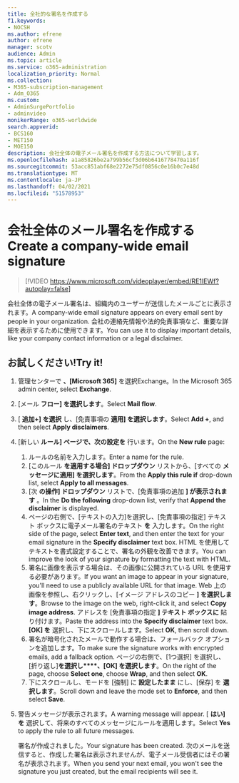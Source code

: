```yaml
---
title: 全社的な署名を作成する
f1.keywords:
- NOCSH
ms.author: efrene
author: efrene
manager: scotv
audience: Admin
ms.topic: article
ms.service: o365-administration
localization_priority: Normal
ms.collection:
- M365-subscription-management
- Adm_O365
ms.custom:
- AdminSurgePortfolio
- adminvideo
monikerRange: o365-worldwide
search.appverid:
- BCS160
- MET150
- MOE150
description: 会社全体の電子メール署名を作成する方法について学習します。
ms.openlocfilehash: a1a85826be2a799b56cf3d06b6416778470a116f
ms.sourcegitcommit: 53acc851abf68e2272e75df0856c0e16b0c7e48d
ms.translationtype: MT
ms.contentlocale: ja-JP
ms.lasthandoff: 04/02/2021
ms.locfileid: "51578953"
---
```

# <a name="create-a-company-wide-email-signature"></a><span data-ttu-id="1f241-103">会社全体のメール署名を作成する</span><span class="sxs-lookup"><span data-stu-id="1f241-103">Create a company-wide email signature</span></span>

> [!VIDEO https://www.microsoft.com/videoplayer/embed/RE1IEWf?autoplay=false]

<span data-ttu-id="1f241-104">会社全体の電子メール署名は、組織内のユーザーが送信したメールごとに表示されます。</span><span class="sxs-lookup"><span data-stu-id="1f241-104">A company-wide email signature appears on every email sent by people in your organization.</span></span> <span data-ttu-id="1f241-105">会社の連絡先情報や法的免責事項など、重要な詳細を表示するために使用できます。</span><span class="sxs-lookup"><span data-stu-id="1f241-105">You can use it to display important details, like your company contact information or a legal disclaimer.</span></span> 

## <a name="try-it"></a><span data-ttu-id="1f241-106">お試しください!</span><span class="sxs-lookup"><span data-stu-id="1f241-106">Try it!</span></span>

1. <span data-ttu-id="1f241-107">管理センターで **、[Microsoft 365]** を選択Exchange。</span><span class="sxs-lookup"><span data-stu-id="1f241-107">In the Microsoft 365 admin center, select **Exchange**.</span></span>
1. <span data-ttu-id="1f241-108">[メール **フロー] を選択します**。</span><span class="sxs-lookup"><span data-stu-id="1f241-108">Select **Mail flow**.</span></span>
1. <span data-ttu-id="1f241-109">[ **追加+] を選択** し、[免責事項の **適用] を選択します**。</span><span class="sxs-lookup"><span data-stu-id="1f241-109">Select **Add +**, and then select **Apply disclaimers**.</span></span>
1. <span data-ttu-id="1f241-110">[新しい **ルール] ページで、次の設定を** 行います。</span><span class="sxs-lookup"><span data-stu-id="1f241-110">On the **New rule** page:</span></span>
    1. <span data-ttu-id="1f241-111">ルールの名前を入力します。</span><span class="sxs-lookup"><span data-stu-id="1f241-111">Enter a name for the rule.</span></span>
    1. <span data-ttu-id="1f241-112">[このルール **を適用する場合] ドロップダウン** リストから、[すべての **メッセージに適用] を選択します**。</span><span class="sxs-lookup"><span data-stu-id="1f241-112">From the **Apply this rule if** drop-down list, select **Apply to all messages**.</span></span>
    1. <span data-ttu-id="1f241-113">[次 **の操作] ドロップダウン** リストで、[免責事項の追加 **] が表示されます** 。</span><span class="sxs-lookup"><span data-stu-id="1f241-113">In the **Do the following** drop-down list, verify that **Append the disclaimer** is displayed.</span></span>
    1. <span data-ttu-id="1f241-114">ページの右側で、[テキストの入力]を選択し、[免責事項の指定] テキスト ボックスに電子メール署名のテキスト **を** 入力します。</span><span class="sxs-lookup"><span data-stu-id="1f241-114">On the right side of the page, select **Enter text**, and then enter the text for your email signature in the **Specify disclaimer** text box.</span></span> <span data-ttu-id="1f241-115">HTML を使用してテキストを書式設定することで、署名の外観を改善できます。</span><span class="sxs-lookup"><span data-stu-id="1f241-115">You can improve the look of your signature by formatting the text with HTML.</span></span>
    1. <span data-ttu-id="1f241-116">署名に画像を表示する場合は、その画像に公開されている URL を使用する必要があります。</span><span class="sxs-lookup"><span data-stu-id="1f241-116">If you want an image to appear in your signature, you'll need to use a publicly available URL for that image.</span></span> <span data-ttu-id="1f241-117">Web 上の画像を参照し、右クリックし、[イメージ アドレスのコピー **] を選択します**。</span><span class="sxs-lookup"><span data-stu-id="1f241-117">Browse to the image on the web, right-click it, and select **Copy image address**.</span></span> <span data-ttu-id="1f241-118">アドレスを [免責事項の指定 **] テキスト ボックスに** 貼り付けます。</span><span class="sxs-lookup"><span data-stu-id="1f241-118">Paste the address into the **Specify disclaimer** text box.</span></span> <span data-ttu-id="1f241-119">**[OK] を** 選択し、下にスクロールします。</span><span class="sxs-lookup"><span data-stu-id="1f241-119">Select **OK**, then scroll down.</span></span>
    1. <span data-ttu-id="1f241-120">署名が暗号化されたメールで動作する場合は、フォールバック オプションを追加します。</span><span class="sxs-lookup"><span data-stu-id="1f241-120">To make sure the signature works with encrypted emails, add a fallback option.</span></span> <span data-ttu-id="1f241-121">ページの右側で、[1つ選択] を選択し、[折り返し]**を選択し\*\*\*\*、[OK] を選択します**。</span><span class="sxs-lookup"><span data-stu-id="1f241-121">On the right of the page, choose **Select one**, choose **Wrap**, and then select **OK**.</span></span>
    1. <span data-ttu-id="1f241-122">下にスクロールし、モードを [強制] に **設定したまま** にし、[保存] を **選択します**。</span><span class="sxs-lookup"><span data-stu-id="1f241-122">Scroll down and leave the mode set to **Enforce**, and then select **Save**.</span></span>
1. <span data-ttu-id="1f241-123">警告メッセージが表示されます。</span><span class="sxs-lookup"><span data-stu-id="1f241-123">A warning message will appear.</span></span> <span data-ttu-id="1f241-124">[ **はい] を** 選択して、将来のすべてのメッセージにルールを適用します。</span><span class="sxs-lookup"><span data-stu-id="1f241-124">Select **Yes** to apply the rule to all future messages.</span></span>

    <span data-ttu-id="1f241-125">署名が作成されました。</span><span class="sxs-lookup"><span data-stu-id="1f241-125">Your signature has been created.</span></span> <span data-ttu-id="1f241-126">次のメールを送信すると、作成した署名は表示されませんが、電子メール受信者にはその署名が表示されます。</span><span class="sxs-lookup"><span data-stu-id="1f241-126">When you send your next email, you won't see the signature you just created, but the email recipients will see it.</span></span>